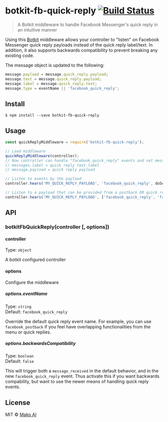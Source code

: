 # botkit-fb-quick-reply [![Build Status](https://travis-ci.com/mako-ai/botkit-fb-quick-reply.svg?branch=master)](https://travis-ci.com/mako-ai/botkit-fb-quick-reply)

> A Botkit middleware to handle Facebook Messenger's quick reply in an intuitive manner

Using this [Botkit](https://github.com/howdyai/botkit) middleware allows your controller to "listen" on Facebook Messenger quick reply payloads instead of the quick reply label/text. In addition, it also supports backwards compatibility to prevent breaking any existing code.

The message object is updated to the following:
```js
message.payload = message.quick_reply.payload;
message.text = message.quick_reply.payload;
message.label = message.quick_reply.text;
message.type = eventName || 'facebook_quick_reply';
```

## Install

```
$ npm install --save botkit-fb-quick-reply
```

## Usage

```js
const quickReplyMiddleware = require('botkit-fb-quick-reply');

// Load middleware
quickReplyMiddleware(controller);
// Now controller can handle "facebook_quick_reply" events and set messages accordingly
// messages.label = quick reply text label
// message.payload = quick reply payload

// Listen to events by the payload
controller.hears('MY_QUICK_REPLY_PAYLOAD', 'facebook_quick_reply', doSomething);

// Listen to a payload that can be provided from a postback OR quick reply
controller.hears('MY_QUICK_REPLY_PAYLOAD', ['facebook_quick_reply', 'facebook_postback'], doSomethingElse);
```


## API

### botkitFbQuickReply(controller [, options])

#### controller
Type: `object`

A botkit configured controller

#### options
Configure the middleware

##### options.eventName
Type: `string`<br>
Default: `facebook_quick_reply`

Override the default quick reply event name. For example, you can use `facebook_postback` if you feel have overlapping functionalities from the menu or quick replies.

##### options.backwardsCompatibility
Type: `boolean`<br>
Default: `false`

This will trigger both a `message_received` in the default behavior, and in the new `facebook_quick_reply` event. Thus activate this if you want backwards compability, but want to use the newer means of handling quick reply events.

## License

MIT © [Mako AI](https://github.com/mako-ai/botkit-fb-quick-reply)
